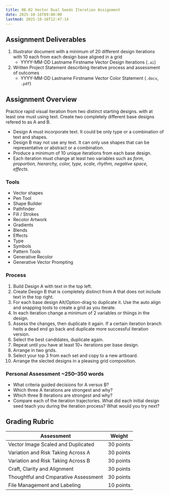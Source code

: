 ```yaml
---
title: 08.02 Vector Dual Seeds Iteration Assignment
date: 2025-10-16T09:00:00
lastmod: 2025-10-16T12:47:14
---
```


## Assignment Deliverables

1. Illustrator document with a minimum of 20 different design iterations with 10 each from each design base aligned in a grid
   - YYYY-MM-DD Lastname Firstname Vector Design Iterations (`.ai`)
2. Written Project Statement describing iterative process and assessment of outcomes
   - YYYY-MM-DD Lastname Firstname Vector Color Statement (`.docx`, `.pdf`)

## Assignment Overview

Practice rapid visual iteration from two distinct starting designs. with at least one must using text. Create two completely different base designs refered to as A and B.

- Design A must incorporate text. It could be only type or a combination of text and shapes.
- Design B may not use any text. It can only use shapes that can be representative or abstract or a combination.
- Produce a minimum of 10 unique iterations from each base design.
- Each iteration must change at least two variables such as _form, proportion, hierarchy, color, type, scale, rhythm, negative space, effects_.

### Tools

- Vector shapes
- Pen Tool
- Shape Builder
- Pathfinder
- Fill / Strokes
- Recolor Artwork
- Gradients
- Blends
- Effects
- Type
- Symbols
- Pattern Tools
- Generative Recolor
- Generative Vector Prompting

### Process

1. Build Design A with text in the top left.
2. Create Design B that is completely distinct from A that does not include text in the top right.
3. For each base design Alt/Option-drag to duplicate it. Use the auto align and snapping tools to create a grid as you iterate.
4. In each iteration change a minimum of 2 variables or thiings in the design.
5. Assess the changes, then duplicate it again. If a certain iteration branch heits a dead end go back and duplicate more successful iteration version.
6. Select the best candidates, duplicate again.
7. Repeat until you have at least 10+ iterations per base design.
8. Arrange in two grids.
9. Select your top 3 from each set and copy to a new artboard.
10. Arrange the slected designs in a pleasing grid composition.

### Personal Assessment ~250–350 words

- What criteria guided decisions for A versus B?
- Which three A iterations are strongest and why?
- Which three B iterations are strongest and why?
- Compare each of the iteration trajectories. What did each initial design seed teach you during the iteration process? What would you try next?

## Grading Rubric

<div class="responsive-table-markdown">

| Assessment                           | Weight    |
| ------------------------------------ | --------- |
| Vector Image Scaled and Duplicated   | 30 points |
| Variation and Risk Taking Across A   | 30 points |
| Variation and Risk Taking Across B   | 30 points |
| Craft, Clarity and Alignment         | 30 points |
| Thoughtful and Cmparative Assessment | 30 points |
| File Management and Labeling         | 10 points |

</div>
